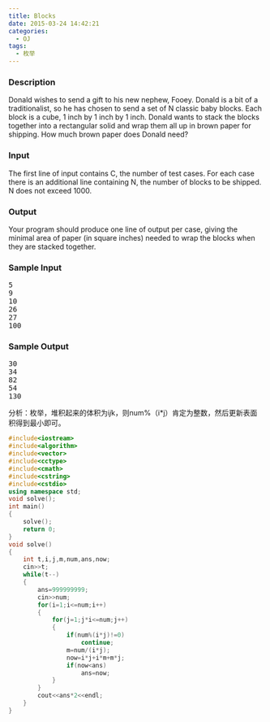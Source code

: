 ```yaml
---
title: Blocks
date: 2015-03-24 14:42:21
categories:
  - OJ
tags:
  - 枚举
---
```


### Description

Donald wishes to send a gift to his new nephew, Fooey. Donald is a bit of a traditionalist, so he has chosen to send a set of N classic baby blocks. Each block is a cube, 1 inch by 1 inch by 1 inch. Donald wants to stack the blocks together into a rectangular solid and wrap them all up in brown paper for shipping. How much brown paper does Donald need?

<!-- more -->
### Input

The first line of input contains C, the number of test cases. For each case there is an additional line containing N, the number of blocks to be shipped. N does not exceed 1000.

### Output

Your program should produce one line of output per case, giving the minimal area of paper (in square inches) needed to wrap the blocks when they are stacked together.

### Sample Input

<pre>5
9
10
26
27
100</pre>

### Sample Output

<pre>30
34
82
54
130</pre>


分析：枚举，堆积起来的体积为i*j*k，则num%（i*j）肯定为整数，然后更新表面积得到最小即可。

``` cpp
#include<iostream>
#include<algorithm>
#include<vector>
#include<cctype>
#include<cmath>
#include<cstring>
#include<cstdio>
using namespace std; 
void solve();
int main()
{
	solve();
	return 0;
}
void solve()
{   
	int t,i,j,m,num,ans,now;
	cin>>t;
	while(t--)
	{
		ans=999999999;
		cin>>num;
		for(i=1;i<=num;i++)
		{
			for(j=1;j*i<=num;j++)
			{
				if(num%(i*j)!=0)
					continue;
				m=num/(i*j);
				now=i*j+i*m+m*j;
				if(now<ans)
					ans=now;
			}
		}
		cout<<ans*2<<endl;
	}
}
```